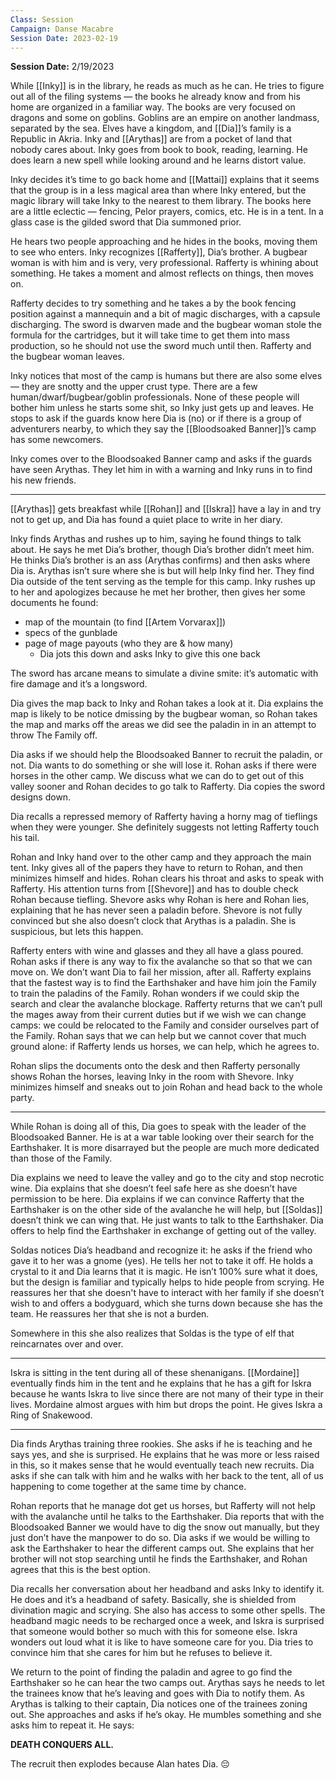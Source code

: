 ```yaml
---
Class: Session
Campaign: Danse Macabre
Session Date: 2023-02-19
---
```

**Session Date:** 2/19/2023

While [[Inky]] is in the library, he reads as much as he can. He tries to figure out all of the filing systems — the books he already know and from his home are organized in a familiar way. The books are very focused on dragons and some on goblins. Goblins are an empire on another landmass, separated by the sea. Elves have a kingdom, and [[Dia]]’s family is a Republic in Akria. Inky and [[Arythas]] are from a pocket of land that nobody cares about. Inky goes from book to book, reading, learning. He does learn a new spell while looking around and he learns distort value.

Inky decides it’s time to go back home and [[Mattai]] explains that it seems that the group is in a less magical area than where Inky entered, but the magic library will take Inky to the nearest to them library. The books here are a little eclectic — fencing, Pelor prayers, comics, etc. He is in a tent. In a glass case is the gilded sword that Dia summoned prior.

He hears two people approaching and he hides in the books, moving them to see who enters. Inky recognizes [[Rafferty]], Dia’s brother. A bugbear woman is with him and is very, very professional. Rafferty is whining about something. He takes a moment and almost reflects on things, then moves on.

Rafferty decides to try something and he takes a by the book fencing position against a mannequin and a bit of magic discharges, with a capsule discharging. The sword is dwarven made and the bugbear woman stole the formula for the cartridges, but it will take time to get them into mass production, so he should not use the sword much until then. Rafferty and the bugbear woman leaves.

Inky notices that most of the camp is humans but there are also some elves — they are snotty and the upper crust type. There are a few human/dwarf/bugbear/goblin professionals. None of these people will bother him unless he starts some shit, so Inky just gets up and leaves. He stops to ask if the guards know here Dia is (no) or if there is a group of adventurers nearby, to which they say the [[Bloodsoaked Banner]]’s camp has some newcomers.

Inky comes over to the Bloodsoaked Banner camp and asks if the guards have seen Arythas. They let him in with a warning and Inky runs in to find his new friends.

---

[[Arythas]] gets breakfast while [[Rohan]] and [[Iskra]] have a lay in and try not to get up, and Dia has found a quiet place to write in her diary.

Inky finds Arythas and rushes up to him, saying he found things to talk about. He says he met Dia’s brother, though Dia’s brother didn’t meet him. He thinks Dia’s brother is an ass (Arythas confirms) and then asks where Dia is. Arythas isn’t sure where she is but will help Inky find her. They find Dia outside of the tent serving as the temple for this camp. Inky rushes up to her and apologizes because he met her brother, then gives her some documents he found:

- map of the mountain (to find [[Artem Vorvarax]])
- specs of the gunblade
- page of mage payouts (who they are & how many)
    - Dia jots this down and asks Inky to give this one back

The sword has arcane means to simulate a divine smite: it’s automatic with fire damage and it’s a longsword.

Dia gives the map back to Inky and Rohan takes a look at it. Dia explains the map is likely to be notice dmissing by the bugbear woman, so Rohan takes the map and marks off the areas we did see the paladin in in an attempt to throw The Family off.

Dia asks if we should help the Bloodsoaked Banner to recruit the paladin, or not. Dia wants to do something or she will lose it. Rohan asks if there were horses in the other camp. We discuss what we can do to get out of this valley sooner and Rohan decides to go talk to Rafferty. Dia copies the sword designs down.

Dia recalls a repressed memory of Rafferty having a horny mag of tieflings when they were younger. She definitely suggests not letting Rafferty touch his tail.

Rohan and Inky hand over to the other camp and they approach the main tent. Inky gives all of the papers they have to return to Rohan, and then minimizes himself and hides. Rohan clears his throat and asks to speak with Rafferty. His attention turns from [[Shevore]] and has to double check Rohan because tiefling. Shevore asks why Rohan is here and Rohan lies, explaining that he has never seen a paladin before. Shevore is not fully convinced but she also doesn’t clock that Arythas is a paladin. She is suspicious, but lets this happen.

Rafferty enters with wine and glasses and they all have a glass poured. Rohan asks if there is any way to fix the avalanche so that so that we can move on. We don’t want Dia to fail her mission, after all. Rafferty explains that the fastest way is to find the Earthshaker and have him join the Family to train the paladins of the Family. Rohan wonders if we could skip the search and clear the avalanche blockage. Rafferty returns that we can’t pull the mages away from their current duties but if we wish we can change camps: we could be relocated to the Family and consider ourselves part of the Family. Rohan says that we can help but we cannot cover that much ground alone: if Rafferty lends us horses, we can help, which he agrees to.

Rohan slips the documents onto the desk and then Rafferty personally shows Rohan the horses, leaving Inky in the room with Shevore. Inky minimizes himself and sneaks out to join Rohan and head back to the whole party.

---

While Rohan is doing all of this, Dia goes to speak with the leader of the Bloodsoaked Banner. He is at a war table looking over their search for the Earthshaker. It is more disarrayed but the people are much more dedicated than those of the Family.

Dia explains we need to leave the valley and go to the city and stop necrotic wine. Dia explains that she doesn’t feel safe here as she doesn’t have permission to be here. Dia explains if we can convince Rafferty that the Earthshaker is on the other side of the avalanche he will help, but [[Soldas]] doesn’t think we can wing that. He just wants to talk to tthe Earthshaker. Dia offers to help find the Earthshaker in exchange of getting out of the valley.

Soldas notices Dia’s headband and recognize it: he asks if the friend who gave it to her was a gnome (yes). He tells her not to take it off. He holds a crystal to it and Dia learns that it is magic. He isn’t 100% sure what it does, but the design is familiar and typically helps to hide people from scrying. He reassures her that she doesn't have to interact with her family if she doesn’t wish to and offers a bodyguard, which she turns down because she has the team. He reassures her that she is not a burden.

Somewhere in this she also realizes that Soldas is the type of elf that reincarnates over and over.

---

Iskra is sitting in the tent during all of these shenanigans. [[Mordaine]] eventually finds him in the tent and he explains that he has a gift for Iskra because he wants Iskra to live since there are not many of their type in their lives. Mordaine almost argues with him but drops the point. He gives Iskra a Ring of Snakewood.

---

Dia finds Arythas training three rookies. She asks if he is teaching and he says yes, and she is surprised. He explains that he was more or less raised in this, so it makes sense that he would eventually teach new recruits. Dia asks if she can talk with him and he walks with her back to the tent, all of us happening to come together at the same time by chance.

Rohan reports that he manage dot get us horses, but Rafferty will not help with the avalanche until he talks to the Earthshaker. Dia reports that with the Bloodsoaked Banner we would have to dig the snow out manually, but they just don’t have the manpower to do so. Dia asks if we would be willing to ask the Earthshaker to hear the different camps out. She explains that her brother will not stop searching until he finds the Earthshaker, and Rohan agrees that this is the best option.

Dia recalls her conversation about her headband and asks Inky to identify it. He does and it’s a headband of safety. Basically, she is shielded from divination magic and scrying. She also has access to some other spells. The headband magic needs to be recharged once a week, and Iskra is surprised that someone would bother so much with this for someone else. Iskra wonders out loud what it is like to have someone care for you. Dia tries to convince him that she cares for him but he refuses to believe it.

We return to the point of finding the paladin and agree to go find the Earthshaker so he can hear the two camps out. Arythas says he needs to let the trainees know that he’s leaving and goes with Dia to notify them. As Arythas is talking to their captain, Dia notices one of the trainees zoning out. She approaches and asks if he’s okay. He mumbles something and she asks him to repeat it. He says:

**DEATH CONQUERS ALL.**

The recruit then explodes because Alan hates Dia. 😔